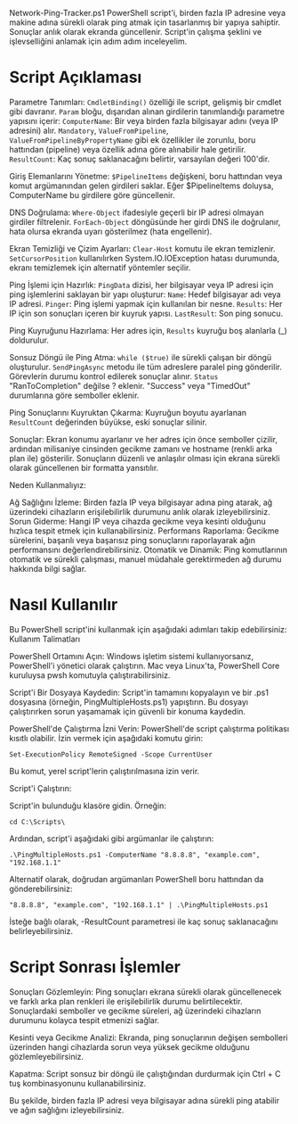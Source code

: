Network-Ping-Tracker.ps1 PowerShell script'i, birden fazla IP adresine veya makine adına sürekli olarak ping atmak için tasarlanmış bir yapıya sahiptir. Sonuçlar anlık olarak ekranda güncellenir. Script'in çalışma şeklini ve işlevselliğini anlamak için adım adım inceleyelim.

# Script Açıklaması

  Parametre Tanımları:
        `CmdletBinding()` özelliği ile script, gelişmiş bir cmdlet gibi davranır.
        `Param` bloğu, dışarıdan alınan girdilerin tanımlandığı parametre yapısını içerir:
            `ComputerName`: Bir veya birden fazla bilgisayar adını (veya IP adresini) alır. 
            `Mandatory`, `ValueFromPipeline`, `ValueFromPipelineByPropertyName` gibi ek özellikler ile zorunlu, boru hattından (pipeline) veya özellik adına göre alınabilir hale getirilir.
            `ResultCount`: Kaç sonuç saklanacağını belirtir, varsayılan değeri 100'dir.

  Giriş Elemanlarını Yönetme:
        `$PipelineItems` değişkeni, boru hattından veya komut argümanından gelen girdileri saklar.
        Eğer $PipelineItems doluysa, ComputerName bu girdilere göre güncellenir.

   DNS Doğrulama:
        `Where-Object` ifadesiyle geçerli bir IP adresi olmayan girdiler filtrelenir.
        `ForEach-Object` döngüsünde her girdi DNS ile doğrulanır, hata olursa ekranda uyarı gösterilmez (hata engellenir).

  Ekran Temizliği ve Çizim Ayarları:
        `Clear-Host` komutu ile ekran temizlenir.
        `SetCursorPosition` kullanılırken System.IO.IOException hatası durumunda, ekranı temizlemek için alternatif yöntemler seçilir.

  Ping İşlemi için Hazırlık:
        `PingData` dizisi, her bilgisayar veya IP adresi için ping işlemlerini saklayan bir yapı oluşturur:
            `Name`: Hedef bilgisayar adı veya IP adresi.
            `Pinger`: Ping işlemi yapmak için kullanılan bir nesne.
            `Results`: Her IP için son sonuçları içeren bir kuyruk yapısı.
            `LastResult`: Son ping sonucu.

  Ping Kuyruğunu Hazırlama:
        Her adres için, `Results` kuyruğu boş alanlarla (_) doldurulur.

  Sonsuz Döngü ile Ping Atma:
        `while ($true)` ile sürekli çalışan bir döngü oluşturulur.
        `SendPingAsync` metodu ile tüm adreslere paralel ping gönderilir.
        Görevlerin durumu kontrol edilerek sonuçlar alınır.
            `Status` "RanToCompletion" değilse ? eklenir.
            "Success" veya "TimedOut" durumlarına göre semboller eklenir.

  Ping Sonuçlarını Kuyruktan Çıkarma:
        Kuyruğun boyutu ayarlanan `ResultCount` değerinden büyükse, eski sonuçlar silinir.

  Sonuçlar:
        Ekran konumu ayarlanır ve her adres için önce semboller çizilir, ardından milisaniye cinsinden gecikme zamanı ve hostname (renkli arka plan ile) gösterilir.
        Sonuçların düzenli ve anlaşılır olması için ekrana sürekli olarak güncellenen bir formatta yansıtılır.

  Neden Kullanmalıyız:

  Ağ Sağlığını İzleme: Birden fazla IP veya bilgisayar adına ping atarak, ağ üzerindeki cihazların erişilebilirlik durumunu anlık olarak izleyebilirsiniz.
  Sorun Giderme: Hangi IP veya cihazda gecikme veya kesinti olduğunu hızlıca tespit etmek için kullanabilirsiniz.
  Performans Raporlama: Gecikme sürelerini, başarılı veya başarısız ping sonuçlarını raporlayarak ağın performansını değerlendirebilirsiniz.
  Otomatik ve Dinamik: Ping komutlarının otomatik ve sürekli çalışması, manuel müdahale gerektirmeden ağ durumu hakkında bilgi sağlar.

# Nasıl Kullanılır

Bu PowerShell script'ini kullanmak için aşağıdaki adımları takip edebilirsiniz:
Kullanım Talimatları

  PowerShell Ortamını Açın:
        Windows işletim sistemi kullanıyorsanız, PowerShell'i yönetici olarak çalıştırın.
        Mac veya Linux'ta, PowerShell Core kuruluysa pwsh komutuyla çalıştırabilirsiniz.

  Script'i Bir Dosyaya Kaydedin:
        Script'in tamamını kopyalayın ve bir .ps1 dosyasına (örneğin, PingMultipleHosts.ps1) yapıştırın.
        Bu dosyayı çalıştırırken sorun yaşamamak için güvenli bir konuma kaydedin.

  PowerShell'de Çalıştırma İzni Verin:
        PowerShell'de script çalıştırma politikası kısıtlı olabilir. İzin vermek için aşağıdaki komutu girin:

`Set-ExecutionPolicy RemoteSigned -Scope CurrentUser`

  Bu komut, yerel script'lerin çalıştırılmasına izin verir.

Script'i Çalıştırın:

  Script'in bulunduğu klasöre gidin.
  Örneğin:

`cd C:\Scripts\`

  Ardından, script'i aşağıdaki gibi argümanlar ile çalıştırın:

`.\PingMultipleHosts.ps1 -ComputerName "8.8.8.8", "example.com", "192.168.1.1"`

  Alternatif olarak, doğrudan argümanları PowerShell boru hattından da gönderebilirsiniz:

`"8.8.8.8", "example.com", "192.168.1.1" | .\PingMultipleHosts.ps1`

  İsteğe bağlı olarak, -ResultCount parametresi ile kaç sonuç saklanacağını belirleyebilirsiniz.

# Script Sonrası İşlemler

  Sonuçları Gözlemleyin:
        Ping sonuçları ekrana sürekli olarak güncellenecek ve farklı arka plan renkleri ile erişilebilirlik durumu belirtilecektir.
        Sonuçlardaki semboller ve gecikme süreleri, ağ üzerindeki cihazların durumunu kolayca tespit etmenizi sağlar.

  Kesinti veya Gecikme Analizi:
        Ekranda, ping sonuçlarının değişen sembolleri üzerinden hangi cihazlarda sorun veya yüksek gecikme olduğunu gözlemleyebilirsiniz.

  Kapatma:
        Script sonsuz bir döngü ile çalıştığından durdurmak için Ctrl + C tuş kombinasyonunu kullanabilirsiniz.

Bu şekilde, birden fazla IP adresi veya bilgisayar adına sürekli ping atabilir ve ağın sağlığını izleyebilirsiniz.







  
